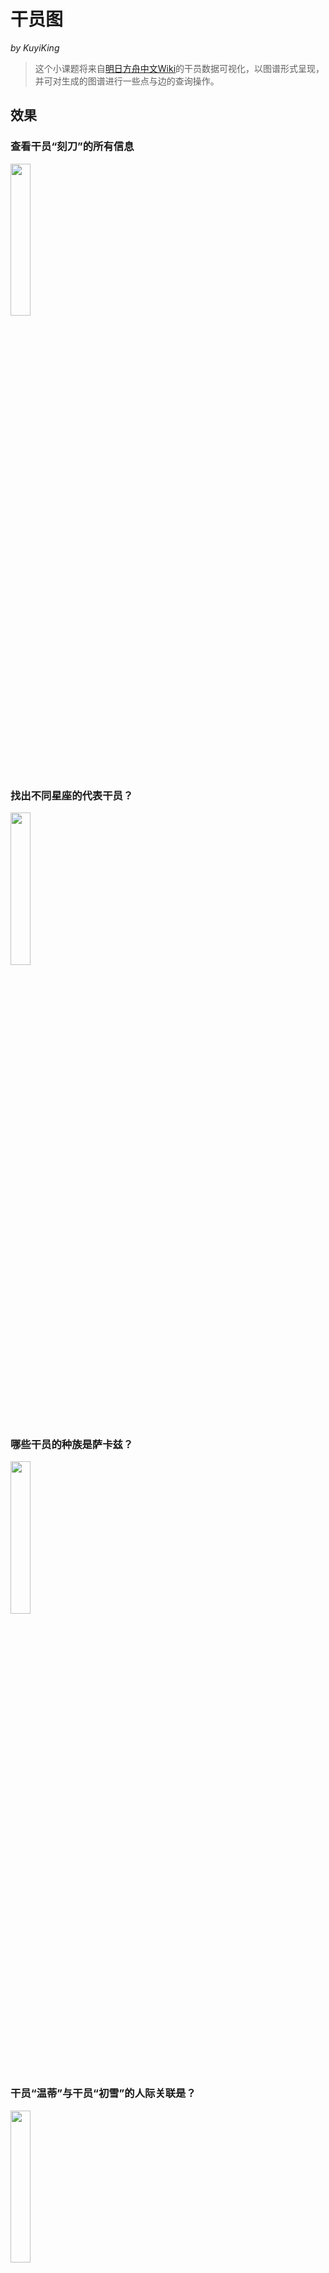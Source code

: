 # 干员图
*by KuyiKing*

> 这个小课题将来自[明日方舟中文Wiki](http://prts.wiki/w/%E9%A6%96%E9%A1%B5)的干员数据可视化，以图谱形式呈现，并可对生成的图谱进行一些点与边的查询操作。


## 效果

### 查看干员“刻刀”的所有信息
<img src="https://github.com/Schlampig/OaKnights/blob/main/ExamplePicture/eg_og_01.png" height=25% width=25% />

### 找出不同星座的代表干员？
<img src="https://github.com/Schlampig/OaKnights/blob/main/ExamplePicture/eg_og_02.png" height=25% width=25% />

### 哪些干员的种族是萨卡兹？
<img src="https://github.com/Schlampig/OaKnights/blob/main/ExamplePicture/eg_og_03.png" height=25% width=25% />

### 干员“温蒂”与干员“初雪”的人际关联是？
<img src="https://github.com/Schlampig/OaKnights/blob/main/ExamplePicture/eg_og_04.png" height=25% width=25% />

### 俯瞰泰拉大陆全势力图谱
<img src="https://github.com/Schlampig/OaKnights/blob/main/ExamplePicture/eg_og_00.png" height=25% width=25% />


## 步骤

### 1 配置环境
- 该课题的全部代码使用[Python](https://www.python.org/)脚本语言编写，在命令行运行。
- 解析网络文件时使用了[BeautifulSoup](https://www.crummy.com/software/BeautifulSoup/)库。
- 使用[Neo4j](https://neo4j.com/)图数据库展示最终的网络。
- 相关软件版本如下：
  - Python 3.6.2
  - Neo4j 3.5.5(community)
  - BeautifulSoup4 4.5.3

### 2 获取干员名单
运行脚本[get_operator_info.py](https://github.com/Schlampig/OaKnights/blob/main/OperatorGraph/get_operator_info.py)的方法**crawl_list_page**将[干员一览](http://prts.wiki/w/%E5%B9%B2%E5%91%98%E4%B8%80%E8%A7%88)页面爬取下来；接着，使用方法**parser_list_page**解析该页面，获得干员代号清单。注意，原始的干员一览页面仅显示前50名干员，此处应在下拉列表选择“每页显示500干员”，这样就能一次处理完毕。等游戏干员总数超过500时，我们再更新脚本。

### 3 设计干员信息导图
想要获取干员的哪些基本信息呢？虽说多多益善，但凭空想象难以周全，我们使用[xmind](https://www.xmind.cn/)软件绘制一个[方舟干员信息导图](https://github.com/Schlampig/OaKnights/blob/main/OperatorSchema/%E6%96%B9%E8%88%9F%E5%B9%B2%E5%91%98%E4%BF%A1%E6%81%AF%E5%AF%BC%E5%9B%BE_20210208.png)，将计划提取的每个干员的信息列出来。

### 4 获取干员基本信息
以干员“温蒂”为例，运行脚本[get_operator_info.py](https://github.com/Schlampig/OaKnights/blob/main/OperatorGraph/get_operator_info.py)的方法**crawl_operator_info**下载干员的[可编辑页面](http://prts.wiki/index.php?title=%E6%B8%A9%E8%92%82&action=edit)，**crawl_operator_voice**方法下载干员的[语音文本页面](http://prts.wiki/w/%E6%B8%A9%E8%92%82/%E8%AF%AD%E9%9F%B3%E8%AE%B0%E5%BD%95)；接着，使用**parser_operator_info**和**parser_operator_voice**方法分别对这两个页面的内容进行提取；为方便处理，使用**check_single_operator**直接调用以上两个方法获得温蒂干员的所有信息；为一次获取所有干员的信息，结合在第2步获得的干员清单，使用**check_all_operator**方法批量处理所有干员信息；最后，所有获得的干员信息以.json格式存储在名为[operator_all.json](https://github.com/Schlampig/OaKnights/blob/main/RelateData/operator_all.json)的文档中。为了方便查看运行效果，可以使用**json2csv**方法将operator_all.json转换为表格文档[operator_all.csv](https://github.com/Schlampig/OaKnights/blob/main/RelateData/operator_all.csv)。

### 5 设计干员图谱关系三元组列表（该使用哪些关系连接干员）
虽然得到干员信息，但要构建一个全面的干员网络，需要知道干员之间的信息是如何连接的。知识图谱中采用实体与关系来表示结构化信息，对应为网络的节点与边。在绘制图谱之前，我们使用三元组来定义好需要用到的实体类型与关系类型。一个三元组的结构为(头实体，关系，尾实体)，表示头实体->关系->尾实体。将这样的三元组罗列出，得到[方舟干员图谱关系三元组列表](https://github.com/Schlampig/OaKnights/blob/main/OperatorSchema/%E6%96%B9%E8%88%9F%E5%B9%B2%E5%91%98%E5%9B%BE%E8%B0%B1%E5%85%B3%E7%B3%BB%E4%B8%89%E5%85%83%E7%BB%84%E5%88%97%E8%A1%A8_20210218.xlsx)。

### 6 生成干员信息三元组
根据方舟干员图谱关系三元组列表及operator_all.json中的所有干员信息，使用脚本[build_operator_net.py](https://github.com/Schlampig/OaKnights/blob/main/OperatorGraph/build_operator_net.py)中的**get_entity_and_relation**方法，将这些结构化信息转化为两张新的.csv格式表格：干员关系三元组表[operator_relation.csv](https://github.com/Schlampig/OaKnights/blob/main/RelateData/operator_relation.csv)和干员实体三元组表[operator_entity.csv](https://github.com/Schlampig/OaKnights/blob/main/RelateData/operator_entity.csv)。

### 7 新增干员人际关系图谱
等等，我们似乎遗漏了一个非常重要但在Wiki里没有的干员信息，那就是干员之间的人际关系。这个关系的难点在于，并非静态，而且对于不同玩家，心中承认的关系也各不相同。于是我们单独建立一张[CP表](https://github.com/Schlampig/OaKnights/blob/main/OperatorSchema/operator_cp.xlsx)，并利用脚本[add_operator_relation.py](https://github.com/Schlampig/OaKnights/blob/main/OperatorGraph/add_operator_relation.py)将这张表中的内容补充到operator_relation.csv中，得到完整的干员关系三元组表[operator_relation_cp.csv](https://github.com/Schlampig/OaKnights/blob/main/RelateData/operator_relation_cp.csv)。此处CP表中只列出了很少的一部分关系（大部分遵从游戏原设），为了使泰拉大陆的人们联系得更紧密，欢迎大家在[Issue](https://github.com/Schlampig/OaKnights/issues/1)中留言补充干员关系，随着版本迭代，会选取新关系加入。

### 8 生成干员可视化网络
将operator_entity.csv与operator_relation_cp.csv（如果你不想加入干员关系，也可以使用operator_relation.csv）导入Neo4j库中。导入流程如下：
- 解压neo4j压缩包
- 进入neo4j压缩包
- 清空压缩包中原本的图谱（也可以设置添加新图谱，这里为求简单直接删除原图谱），注意rm算法用法。
```bash
cd data/databases/graph.db/
rm -rf *
```
- 进入bin路径下
```bash
cd ../../../bin/
```
- 导入两个.csv文件
```bash
./neo4j-import -into /your_path/neo4j-community-3.5.5/data/databases/graph.db/ --nodes /Users/schwein/neo4j-data/operator_entity.csv --relationships /Users/schwein/neo4j-data/operator_relation_cp.csv --ignore-duplicate-nodes=true --ignore-missing-nodes=true
```
- 导入成功

### 9 启动图谱，查询自己感兴趣的内容
- 在bin文件中，启动图谱：
```bash
./neo4j console
```
- 启动顺利的话，会看见命令行出现形如下示的一句话：
```bash
INFO  Remote interface available at http://localhost:7474/
```
- 在浏览器中打开http://localhost:7474/
- 第一次可能需要设置密码，按喜好来就好。
- 将脚本[add_operator_relation.py](https://github.com/Schlampig/OaKnights/blob/main/OperatorGraph/add_operator_relation.py)中生成的示例查询语句复制粘贴到界面代码框中，运行即可。
- 尝试更改查询语句，查看不同的匹配结果。
<img src="https://github.com/Schlampig/OaKnights/blob/main/ExamplePicture/eg_og_05.png" height=25% width=25% />


## 更新截点
2021年2月18日，干员信息更新至[画中人](http://prts.wiki/w/%E7%94%BB%E4%B8%AD%E4%BA%BA)活动。


## 注意
- 该课题仅供爱好者学习、交流，禁止商用！
- 转载请注明原作者，并附出处链接。

---
